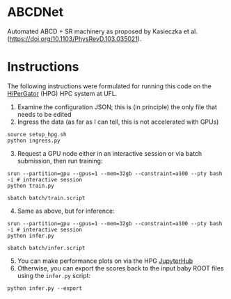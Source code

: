 # ABCDNet
Automated ABCD + SR machinery as proposed by Kasieczka et al. (https://doi.org/10.1103/PhysRevD.103.035021).

# Instructions
The following instructions were formulated for running this code on the [HiPerGator](https://www.rc.ufl.edu/about/hipergator/) (HPG) HPC system at UFL.
1. Examine the configuration JSON; this is (in principle) the only file that needs to be edited
2. Ingress the data (as far as I can tell, this is not accelerated with GPUs)
```
source setup_hpg.sh
python ingress.py
```
3. Request a GPU node either in an interactive session or via batch submission, then run training:
```
srun --partition=gpu --gpus=1 --mem=32gb --constraint=a100 --pty bash -i # interactive session
python train.py
```
```
sbatch batch/train.script
```
4. Same as above, but for inference:
```
srun --partition=gpu --gpus=1 --mem=32gb --constraint=a100 --pty bash -i # interactive session
python infer.py
```
```
sbatch batch/infer.script
```
5. You can make performance plots on via the HPG [JupyterHub](https://jhub.rc.ufl.edu)
6. Otherwise, you can export the scores back to the input baby ROOT files using the `infer.py` script:
```
python infer.py --export
```
